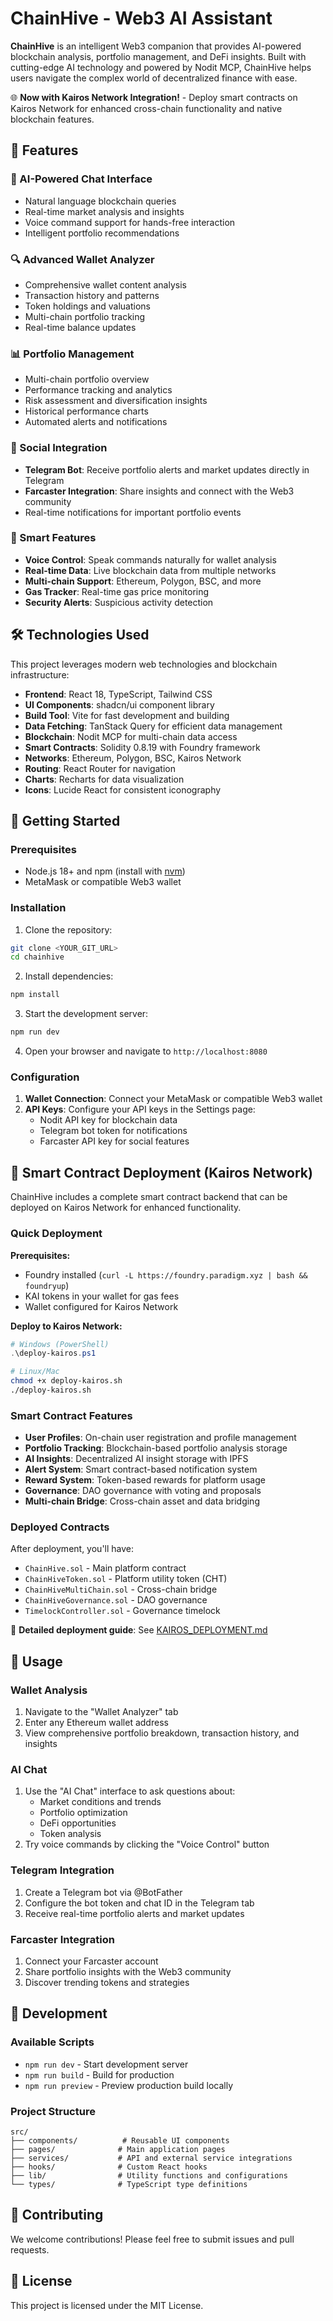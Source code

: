 
# ChainHive - Web3 AI Assistant

**ChainHive** is an intelligent Web3 companion that provides AI-powered blockchain analysis, portfolio management, and DeFi insights. Built with cutting-edge AI technology and powered by Nodit MCP, ChainHive helps users navigate the complex world of decentralized finance with ease.

🌐 **Now with Kairos Network Integration!** - Deploy smart contracts on Kairos Network for enhanced cross-chain functionality and native blockchain features.

## 🚀 Features

### 🤖 AI-Powered Chat Interface
- Natural language blockchain queries
- Real-time market analysis and insights
- Voice command support for hands-free interaction
- Intelligent portfolio recommendations

### 🔍 Advanced Wallet Analyzer
- Comprehensive wallet content analysis
- Transaction history and patterns
- Token holdings and valuations
- Multi-chain portfolio tracking
- Real-time balance updates

### 📊 Portfolio Management
- Multi-chain portfolio overview
- Performance tracking and analytics
- Risk assessment and diversification insights
- Historical performance charts
- Automated alerts and notifications

### 🔗 Social Integration
- **Telegram Bot**: Receive portfolio alerts and market updates directly in Telegram
- **Farcaster Integration**: Share insights and connect with the Web3 community
- Real-time notifications for important portfolio events

### 🎯 Smart Features
- **Voice Control**: Speak commands naturally for wallet analysis
- **Real-time Data**: Live blockchain data from multiple networks
- **Multi-chain Support**: Ethereum, Polygon, BSC, and more
- **Gas Tracker**: Real-time gas price monitoring
- **Security Alerts**: Suspicious activity detection

## 🛠 Technologies Used

This project leverages modern web technologies and blockchain infrastructure:

- **Frontend**: React 18, TypeScript, Tailwind CSS
- **UI Components**: shadcn/ui component library
- **Build Tool**: Vite for fast development and building
- **Data Fetching**: TanStack Query for efficient data management
- **Blockchain**: Nodit MCP for multi-chain data access
- **Smart Contracts**: Solidity 0.8.19 with Foundry framework
- **Networks**: Ethereum, Polygon, BSC, Kairos Network
- **Routing**: React Router for navigation
- **Charts**: Recharts for data visualization
- **Icons**: Lucide React for consistent iconography

## 🚀 Getting Started

### Prerequisites
- Node.js 18+ and npm (install with [nvm](https://github.com/nvm-sh/nvm#installing-and-updating))
- MetaMask or compatible Web3 wallet

### Installation

1. Clone the repository:
```bash
git clone <YOUR_GIT_URL>
cd chainhive
```

2. Install dependencies:
```bash
npm install
```

3. Start the development server:
```bash
npm run dev
```

4. Open your browser and navigate to `http://localhost:8080`

### Configuration

1. **Wallet Connection**: Connect your MetaMask or compatible Web3 wallet
2. **API Keys**: Configure your API keys in the Settings page:
   - Nodit API key for blockchain data
   - Telegram bot token for notifications
   - Farcaster API key for social features

## 🔗 Smart Contract Deployment (Kairos Network)

ChainHive includes a complete smart contract backend that can be deployed on Kairos Network for enhanced functionality.

### Quick Deployment

**Prerequisites:**
- Foundry installed (`curl -L https://foundry.paradigm.xyz | bash && foundryup`)
- KAI tokens in your wallet for gas fees
- Wallet configured for Kairos Network

**Deploy to Kairos Network:**
```powershell
# Windows (PowerShell)
.\deploy-kairos.ps1
```

```bash
# Linux/Mac
chmod +x deploy-kairos.sh
./deploy-kairos.sh
```

### Smart Contract Features
- **User Profiles**: On-chain user registration and profile management
- **Portfolio Tracking**: Blockchain-based portfolio analysis storage
- **AI Insights**: Decentralized AI insight storage with IPFS
- **Alert System**: Smart contract-based notification system
- **Reward System**: Token-based rewards for platform usage
- **Governance**: DAO governance with voting and proposals
- **Multi-chain Bridge**: Cross-chain asset and data bridging

### Deployed Contracts
After deployment, you'll have:
- `ChainHive.sol` - Main platform contract
- `ChainHiveToken.sol` - Platform utility token (CHT)
- `ChainHiveMultiChain.sol` - Cross-chain bridge
- `ChainHiveGovernance.sol` - DAO governance
- `TimelockController.sol` - Governance timelock

📖 **Detailed deployment guide**: See [KAIROS_DEPLOYMENT.md](./KAIROS_DEPLOYMENT.md)

## 📱 Usage

### Wallet Analysis
1. Navigate to the "Wallet Analyzer" tab
2. Enter any Ethereum wallet address
3. View comprehensive portfolio breakdown, transaction history, and insights

### AI Chat
1. Use the "AI Chat" interface to ask questions about:
   - Market conditions and trends
   - Portfolio optimization
   - DeFi opportunities
   - Token analysis
2. Try voice commands by clicking the "Voice Control" button

### Telegram Integration
1. Create a Telegram bot via @BotFather
2. Configure the bot token and chat ID in the Telegram tab
3. Receive real-time portfolio alerts and market updates

### Farcaster Integration
1. Connect your Farcaster account
2. Share portfolio insights with the Web3 community
3. Discover trending tokens and strategies

## 🔧 Development

### Available Scripts
- `npm run dev` - Start development server
- `npm run build` - Build for production
- `npm run preview` - Preview production build locally

### Project Structure
```
src/
├── components/          # Reusable UI components
├── pages/              # Main application pages
├── services/           # API and external service integrations
├── hooks/              # Custom React hooks
├── lib/                # Utility functions and configurations
└── types/              # TypeScript type definitions
```





## 🤝 Contributing

We welcome contributions! Please feel free to submit issues and pull requests.

## 📄 License

This project is licensed under the MIT License.

